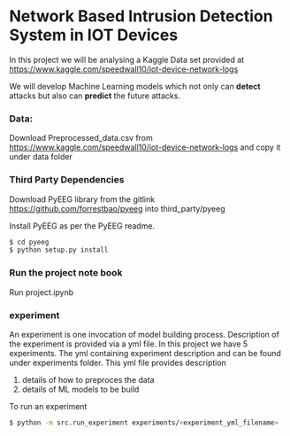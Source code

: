 # Network Based Intrusion Detection System in IOT Devices

In this project we will be analysing a Kaggle Data set provided at 
https://www.kaggle.com/speedwall10/iot-device-network-logs

We will develop Machine Learning models which not only can **detect** 
attacks but also can **predict** the future attacks.

### Data:
Download Preprocessed_data.csv from https://www.kaggle.com/speedwall10/iot-device-network-logs
and copy it under data folder


### Third Party Dependencies
Download PyEEG library from the gitlink https://github.com/forrestbao/pyeeg
into third_party/pyeeg

Install PyEEG as per the PyEEG readme. 
```sh
$ cd pyeeg
$ python setup.py install
```

### Run the project note book
Run project.ipynb


### experiment
An experiment is one invocation of model building process. Description of the 
experiment is provided via a yml file. In this project we have 5 experiments.
The yml containing experiment description and can be found under experiments folder.
This yml file provides description 
1) details of how to preproces the data
2) details of ML models to be build
 
To run an experiment
```sh
$ python -m src.run_experiment experiments/<experiment_yml_filename>
```  